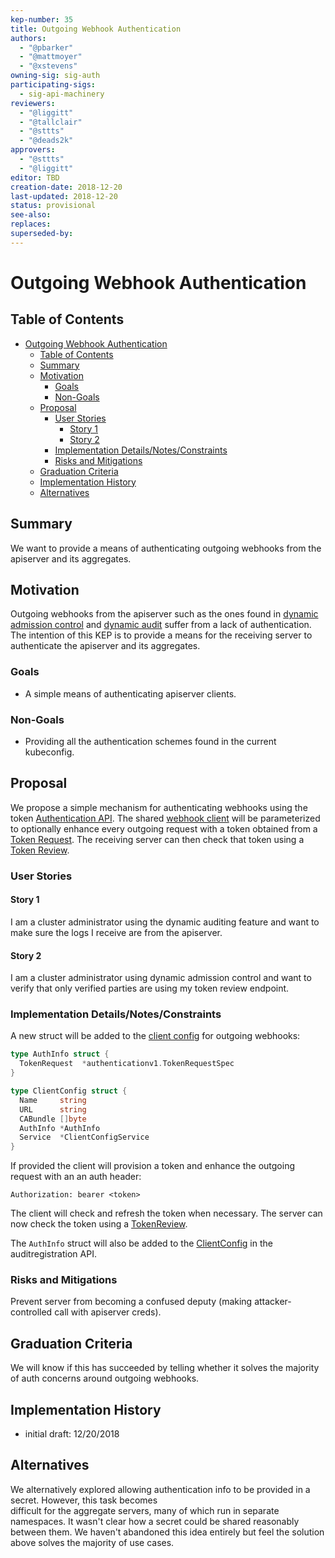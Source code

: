 ```yaml
---
kep-number: 35
title: Outgoing Webhook Authentication
authors:
  - "@pbarker"
  - "@mattmoyer"
  - "@xstevens"
owning-sig: sig-auth
participating-sigs:
  - sig-api-machinery
reviewers:
  - "@liggitt"
  - "@tallclair"
  - "@sttts"
  - "@deads2k"
approvers:
  - "@sttts"
  - "@liggitt"
editor: TBD
creation-date: 2018-12-20
last-updated: 2018-12-20
status: provisional
see-also:
replaces:
superseded-by:
---
```


# Outgoing Webhook Authentication

## Table of Contents

* [Outgoing Webhook Authentication](#outgoing-webhook-authentication)
  * [Table of Contents](#table-of-contents)
  * [Summary](#summary)
  * [Motivation](#motivation)
      * [Goals](#goals)
      * [Non-Goals](#non-goals)
  * [Proposal](#proposal)
      * [User Stories](#user-stories)
        * [Story 1](#story-1)
        * [Story 2](#story-2)
      * [Implementation Details/Notes/Constraints](#implementation-detailsnotesconstraints)
      * [Risks and Mitigations](#risks-and-mitigations)
  * [Graduation Criteria](#graduation-criteria)
  * [Implementation History](#implementation-history)
  * [Alternatives](#alternatives)

## Summary

We want to provide a means of authenticating outgoing webhooks from the apiserver and its aggregates.

## Motivation

Outgoing webhooks from the apiserver such as the ones found in [dynamic admission control](https://kubernetes.io/docs/reference/access-authn-authz/extensible-admission-controllers) and [dynamic audit](https://kubernetes.io/docs/tasks/debug-application-cluster/audit/#dynamic-backend) 
suffer from a lack of authentication. The intention of this KEP is to provide a means for the receiving server 
to authenticate the apiserver and its aggregates.

### Goals
* A simple means of authenticating apiserver clients.

### Non-Goals
* Providing all the authentication schemes found in the current kubeconfig.

## Proposal

We propose a simple mechanism for authenticating webhooks using the token [Authentication API](https://github.com/kubernetes/kubernetes/blob/master/pkg/apis/authentication/types.go). The shared 
[webhook client](https://github.com/kubernetes/kubernetes/blob/master/staging/src/k8s.io/apiserver/pkg/util/webhook/client.go) will be parameterized to optionally enhance every outgoing request with a token obtained from a  
[Token Request](https://github.com/kubernetes/kubernetes/blob/master/pkg/apis/authentication/types.go#L112). The receiving server can then check that token using a [Token Review](https://github.com/kubernetes/kubernetes/blob/master/pkg/apis/authentication/types.go#L45).

### User Stories

#### Story 1
I am a cluster administrator using the dynamic auditing feature and want to make sure the logs I receive are from the apiserver.

#### Story 2
I am a cluster administrator using dynamic admission control and want to verify that only verified parties are using my token review endpoint.

### Implementation Details/Notes/Constraints

A new struct will be added to the [client config](https://github.com/kubernetes/kubernetes/blob/master/staging/src/k8s.io/apiserver/pkg/util/webhook/client.go#L40) for outgoing webhooks:

```go
type AuthInfo struct {
  TokenRequest  *authenticationv1.TokenRequestSpec
}

type ClientConfig struct {
  Name     string
  URL      string
  CABundle []byte
  AuthInfo *AuthInfo
  Service  *ClientConfigService
}
```
If provided the client will provision a token and enhance the outgoing request with an an auth header:
```
Authorization: bearer <token>
```

The client will check and refresh the token when necessary. The server can now check the token using a 
[TokenReview](https://github.com/kubernetes/kubernetes/blob/master/pkg/apis/authentication/types.go#L45).

The `AuthInfo` struct will also be added to the [ClientConfig](https://github.com/kubernetes/kubernetes/blob/master/staging/src/k8s.io/api/auditregistration/v1alpha1/types.go#L134) in the auditregistration API.

### Risks and Mitigations

Prevent server from becoming a confused deputy (making attacker-controlled call with apiserver creds).

## Graduation Criteria

We will know if this has succeeded by telling whether it solves the majority of auth concerns around outgoing webhooks.

## Implementation History

- initial draft: 12/20/2018

## Alternatives

We alternatively explored allowing authentication info to be provided in a secret. However, this task becomes  
difficult for the aggregate servers, many of which run in separate namespaces. It wasn't clear how a secret 
could be shared reasonably between them. We haven't abandoned this idea entirely but feel the solution above 
solves the majority of use cases.